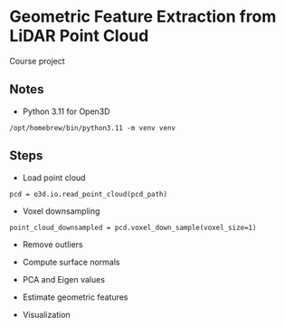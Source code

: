 # Geometric Feature Extraction from LiDAR Point Cloud

Course project

## Notes

- Python 3.11 for Open3D

```
/opt/homebrew/bin/python3.11 -m venv venv
```

## Steps

- Load point cloud

```
pcd = o3d.io.read_point_cloud(pcd_path)
```

- Voxel downsampling

```
point_cloud_downsampled = pcd.voxel_down_sample(voxel_size=1)
```

- Remove outliers

- Compute surface normals

- PCA and Eigen values

- Estimate geometric features

- Visualization
